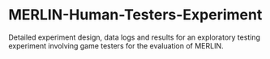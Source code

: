 # MERLIN-Human-Testers-Experiment
Detailed experiment design, data logs and results for an exploratory testing experiment involving game testers for the evaluation of MERLIN.
